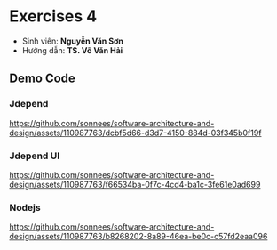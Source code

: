 # Exercises 4
- Sinh viên: **Nguyễn Văn Sơn**
- Hướng dẫn: **TS. Võ Văn Hải**

## Demo Code
### Jdepend

https://github.com/sonnees/software-architecture-and-design/assets/110987763/dcbf5d66-d3d7-4150-884d-03f345b0f19f

### Jdepend UI
https://github.com/sonnees/software-architecture-and-design/assets/110987763/f66534ba-0f7c-4cd4-ba1c-3fe61e0ad699

### Nodejs
https://github.com/sonnees/software-architecture-and-design/assets/110987763/b8268202-8a89-46ea-be0c-c57fd2eaa096








